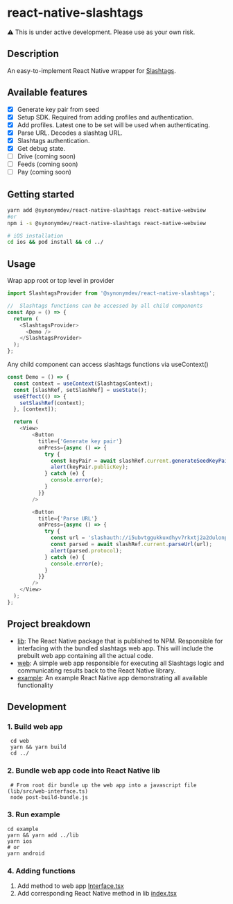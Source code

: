 # react-native-slashtags

:warning: This is under active development. Please use as your own risk.

## Description

An easy-to-implement React Native wrapper for [Slashtags](https://github.com/synonymdev/slashtags).

## Available features
- [x] Generate key pair from seed
- [x] Setup SDK. Required from adding profiles and authentication.
- [x] Add profiles. Latest one to be set will be used when authenticating.
- [x] Parse URL. Decodes a slashtag URL.
- [x] Slashtags authentication.
- [x] Get debug state.
- [ ] Drive (coming soon)
- [ ] Feeds (coming soon)
- [ ] Pay (coming soon)

## Getting started

```bash
yarn add @synonymdev/react-native-slashtags react-native-webview
#or
npm i -s @synonymdev/react-native-slashtags react-native-webview

# iOS installation
cd ios && pod install && cd ../
```

## Usage

Wrap app root or top level in provider

```javascript
import SlashtagsProvider from '@synonymdev/react-native-slashtags';

//  Slashtags functions can be accessed by all child components
const App = () => {
  return (
    <SlashtagsProvider>
      <Demo />
    </SlashtagsProvider>
  );
};
```

Any child component can access slashtags functions via useContext()

```javascript
const Demo = () => {
  const context = useContext(SlashtagsContext);
  const [slashRef, setSlashRef] = useState();
  useEffect(() => {
    setSlashRef(context);
  }, [context]);

  return (
    <View>
        <Button
          title={'Generate key pair'}
          onPress={async () => {
            try {
              const keyPair = await slashRef.current.generateSeedKeyPair(`random-seed-here`);
              alert(keyPair.publicKey);
            } catch (e) {
              console.error(e);
            }
          }}
        />

        <Button
          title={'Parse URL'}
          onPress={async () => {
            try {
              const url = 'slashauth://i5ubvtggukkuxdhyv7rkxtj2a2dulonpcurt4ftq4kot5nnkhdna?q=ij2c7zf9gu';
              const parsed = await slashRef.current.parseUrl(url);
              alert(parsed.protocol);
            } catch (e) {
              console.error(e);
            }
          }}
        />
    </View>
  );
};

```

## Project breakdown

- [lib](https://github.com/synonymdev/react-native-slashtags/tree/main/lib):
  The React Native package that is published to NPM. Responsible for interfacing with the bundled slashtags web app. This will include the prebuilt web app containing all the actual code.
- [web](https://github.com/synonymdev/react-native-slashtags/tree/main/web):
  A simple web app responsible for executing all Slashtags logic and communicating results back to the React Native library.
- [example](https://github.com/synonymdev/react-native-slashtags/tree/main/example):
  An example React Native app demonstrating all available functionality

## Development

### 1. Build web app

```shell
 cd web
 yarn && yarn build
 cd ../
```

### 2. Bundle web app code into React Native lib

```shell
 # From root dir bundle up the web app into a javascript file (lib/src/web-interface.ts)
 node post-build-bundle.js
```

### 3. Run example

```shell
cd example
yarn && yarn add ../lib
yarn ios
# or
yarn android
```

### 4. Adding functions
1. Add method to web app [Interface.tsx](https://github.com/synonymdev/react-native-slashtags/blob/96673a60742a79f05aeafebe86d2857ed4c2c79f/web/src/Interface.tsx#L39)
2. Add corresponding React Native method in lib [index.tsx](https://github.com/synonymdev/react-native-slashtags/blob/96673a60742a79f05aeafebe86d2857ed4c2c79f/lib/src/index.tsx#L77)
